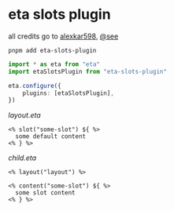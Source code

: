 # eta slots plugin

all credits go to [alexkar598](https://github.com/alexkar598), [@see](https://github.com/eta-dev/eta/discussions/224#discussioncomment-5748686)

```console
pnpm add eta-slots-plugin
```

```ts
import * as eta from "eta"
import etaSlotsPlugin from "eta-slots-plugin"

eta.configure({
    plugins: [etaSlotsPlugin],
})
```

_layout.eta_
```eta
<% slot("some-slot") ${ %>
  some default content
<% } %>
```

_child.eta_
```eta
<% layout("layout") %>

<% content("some-slot") ${ %>
  some slot content
<% } %>
```